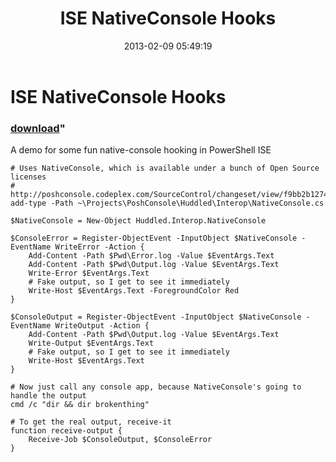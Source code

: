 ﻿---
pid:            3935
parent:         0
children:       
poster:         Joel Bennett
title:          ISE NativeConsole Hooks
date:           2013-02-09 05:49:19
format:         posh
---

# ISE NativeConsole Hooks

### [download](3935.ps1)"

A demo for some fun native-console hooking in PowerShell ISE

```posh
# Uses NativeConsole, which is available under a bunch of Open Source licenses
# http://poshconsole.codeplex.com/SourceControl/changeset/view/f9bb2b127402#Huddled/Interop/NativeConsole.cs
add-type -Path ~\Projects\PoshConsole\Huddled\Interop\NativeConsole.cs

$NativeConsole = New-Object Huddled.Interop.NativeConsole

$ConsoleError = Register-ObjectEvent -InputObject $NativeConsole -EventName WriteError -Action { 
    Add-Content -Path $Pwd\Error.log -Value $EventArgs.Text
    Add-Content -Path $Pwd\Output.log -Value $EventArgs.Text
    Write-Error $EventArgs.Text
    # Fake output, so I get to see it immediately
    Write-Host $EventArgs.Text -ForegroundColor Red
}

$ConsoleOutput = Register-ObjectEvent -InputObject $NativeConsole -EventName WriteOutput -Action {
    Add-Content -Path $Pwd\Output.log -Value $EventArgs.Text
    Write-Output $EventArgs.Text 
    # Fake output, so I get to see it immediately
    Write-Host $EventArgs.Text
}

# Now just call any console app, because NativeConsole's going to handle the output
cmd /c "dir && dir brokenthing"

# To get the real output, receive-it
function receive-output {
    Receive-Job $ConsoleOutput, $ConsoleError
}
```
